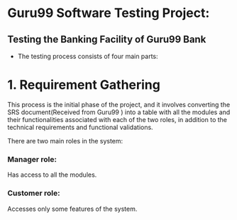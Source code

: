 # Guru99 Software Testing Project:

## Testing the Banking Facility of Guru99 Bank

* The testing process consists of four main parts:
# 1. Requirement Gathering
This process is the initial phase of the project, and it involves converting the SRS document(Received from Guru99 ) into a table with all the modules and their functionalities associated with each of the two roles, in addition to the technical requirements and functional validations.

There are two main roles in the system:

### Manager role:
Has access to all the modules.

### Customer role: 
Accesses only some features of the system.
